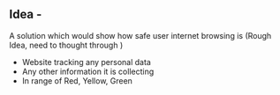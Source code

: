 ## Idea -

A solution which would show how safe user internet browsing is (Rough Idea, need to thought through )

* Website tracking any personal data
* Any other information it is collecting
* In range of Red, Yellow, Green